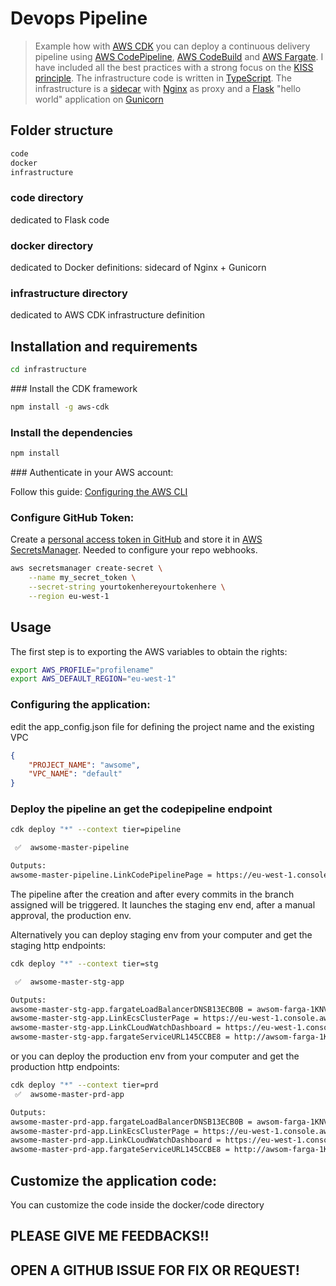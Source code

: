 # Devops Pipeline

> Example how with [AWS CDK](https://docs.aws.amazon.com/cdk/latest/guide/home.html) you can deploy a continuous delivery
> pipeline using [AWS CodePipeline](https://aws.amazon.com/codepipeline/), [AWS CodeBuild](https://aws.amazon.com/codebuild/) and
> [AWS Fargate](https://aws.amazon.com/fargate/).
> I have included all the best practices with a strong focus on the [KISS principle](https://en.wikipedia.org/wiki/KISS_principle).
> The infrastructure code is written in [TypeScript](https://www.typescriptlang.org/). The infrastructure is a [sidecar](https://aws.amazon.com/blogs/compute/nginx-reverse-proxy-sidecar-container-on-amazon-ecs/)
> with [Nginx](http://nginx.org/) as proxy and a [Flask](https://palletsprojects.com/p/flask/) "hello world" application on [Gunicorn](https://gunicorn.org/)

## Folder structure

```bash
code
docker
infrastructure
```

### code directory

dedicated to Flask code

### docker directory

dedicated to Docker definitions: sidecard of Nginx + Gunicorn

### infrastructure directory

dedicated to AWS CDK infrastructure definition

## Installation and requirements

```bash
cd infrastructure
```

### Install the CDK framework

```bash
npm install -g aws-cdk
```

### Install the dependencies

```bash
npm install
```

### Authenticate in your AWS account:

Follow this guide: [Configuring the AWS CLI](https://docs.aws.amazon.com/cli/latest/userguide/cli-chap-configure.html)

### Configure GitHub Token:

Create a [personal access token in GitHub](https://help.github.com/en/github/authenticating-to-github/creating-a-personal-access-token-for-the-command-line)
and store it in [AWS SecretsManager](https://aws.amazon.com/secrets-manager/).
Needed to configure your repo webhooks.

```bash
aws secretsmanager create-secret \
    --name my_secret_token \
    --secret-string yourtokenhereyourtokenhere \
    --region eu-west-1
```

## Usage

The first step is to exporting the AWS variables to obtain the rights:

```bash
export AWS_PROFILE="profilename"
export AWS_DEFAULT_REGION="eu-west-1"
```

### Configuring the application:

edit the app_config.json file for defining the project name and the existing VPC

```json
{
    "PROJECT_NAME": "awsome",
    "VPC_NAME": "default"
}
```

### Deploy the pipeline an get the codepipeline endpoint

```bash
cdk deploy "*" --context tier=pipeline

 ✅  awsome-master-pipeline

Outputs:
awsome-master-pipeline.LinkCodePipelinePage = https://eu-west-1.console.aws.amazon.com/codesuite/codepipeline/pipelines/awsome-master-pipeline-PipelineC660917D-11U99LG5Y4H4V/view?region=eu-west-1
```

The pipeline after the creation and after every commits in the branch assigned will be triggered. It launches the staging env end, after a manual approval, the production env.

Alternatively you can deploy staging env from your computer and get the staging http endpoints:

```bash
cdk deploy "*" --context tier=stg

 ✅  awsome-master-stg-app

Outputs:
awsome-master-stg-app.fargateLoadBalancerDNSB13ECB0B = awsom-farga-1KNVPTS0GNV8J-XXXXXXXXX.eu-west-1.elb.amazonaws.com
awsome-master-stg-app.LinkEcsClusterPage = https://eu-west-1.console.aws.amazon.com/ecs/home?region=eu-west-1#/clusters/awsome-master-stg-app-cluster611F8AFF-okLxuoDdfc1o/fargateServices
awsome-master-stg-app.LinkCLoudWatchDashboard = https://eu-west-1.console.aws.amazon.com/cloudwatch//home?region=eu-west-1#dashboards:name=awsome-dashboard-stg-app
awsome-master-stg-app.fargateServiceURL145CCBE8 = http://awsom-farga-1KNVPTS0GNV8J-XXXXXXXXX.eu-west-1.elb.amazonaws.com
```

or you can deploy the production env from your computer and get the production http endpoints:

```bash
cdk deploy "*" --context tier=prd
 ✅  awsome-master-prd-app

Outputs:
awsome-master-prd-app.fargateLoadBalancerDNSB13ECB0B = awsom-farga-1KNVPTS0GNV8J-XXXXXXXXX.eu-west-1.elb.amazonaws.com
awsome-master-prd-app.LinkEcsClusterPage = https://eu-west-1.console.aws.amazon.com/ecs/home?region=eu-west-1#/clusters/awsome-master-prd-app-cluster611F8AFF-okLxuoDdfc1o/fargateServices
awsome-master-prd-app.LinkCLoudWatchDashboard = https://eu-west-1.console.aws.amazon.com/cloudwatch//home?region=eu-west-1#dashboards:name=awsome-master-prd-app
awsome-master-prd-app.fargateServiceURL145CCBE8 = http://awsom-farga-1KNVPTS0GNV8J-XXXXXXXXX.eu-west-1.elb.amazonaws.com
```

## Customize the application code:

You can customize the code inside the docker/code directory

## PLEASE GIVE ME FEEDBACKS!!
## OPEN A GITHUB ISSUE FOR FIX OR REQUEST!